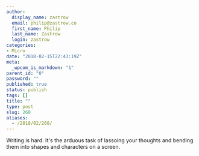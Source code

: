 ```yaml
---
author:
  display_name: zastrow
  email: philip@zastrow.co
  first_name: Philip
  last_name: Zastrow
  login: zastrow
categories:
- Micro
date: "2018-02-15T22:43:19Z"
meta:
  _wpcom_is_markdown: "1"
parent_id: "0"
password: ""
published: true
status: publish
tags: []
title: ""
type: post
slug: 260
aliases:
  - /2018/02/260/
---
```

<p>Writing is hard. It's the arduous task of lassoing your thoughts and bending them into shapes and characters on a screen.</p>

